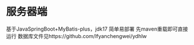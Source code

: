 # 服务器端
基于JavaSpringBoot+MyBatis-plus，jdk17
简单易部署
先maven重载即可直接运行
数据库文件见https://github.com/lfyanchengwei/ydhlw
